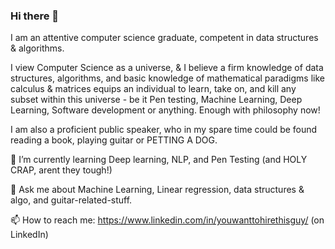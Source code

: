 ### Hi there 👋
I am an attentive computer science
graduate, competent in data
structures & algorithms.

I view Computer Science as a universe, & I believe a firm knowledge of data structures, algorithms, and basic knowledge of mathematical paradigms like calculus & matrices equips an individual to learn, take on, and kill any subset within this universe - be it Pen testing, Machine Learning, Deep Learning, Software development or anything. Enough with philosophy now!

I am also a proficient public speaker, who in my spare time could be found reading a book, playing guitar or PETTING A DOG.

🌱 I’m currently learning Deep learning, NLP, and Pen Testing (and HOLY CRAP, arent they tough!)

💬 Ask me about Machine Learning, Linear regression, data structures & algo, and guitar-related-stuff.

📫 How to reach me: https://www.linkedin.com/in/youwanttohirethisguy/ (on LinkedIn)


<!--
**Spartan-119/Spartan-119** is a ✨ _special_ ✨ repository because its `README.md` (this file) appears on your GitHub profile.

Here are some ideas to get you started:

- 🔭 I’m currently working on ...
- 🌱 I’m currently learning Deep learning, NLP, and Pen Testing 
- 👯 I’m looking to collaborate on ...
- 🤔 I’m looking for help with ...
- 💬 Ask me about Machine Learning, Linear regression, data structures & algo
- 📫 How to reach me: ...
- 😄 Pronouns: ...
- ⚡ Fun fact: ...
-->
